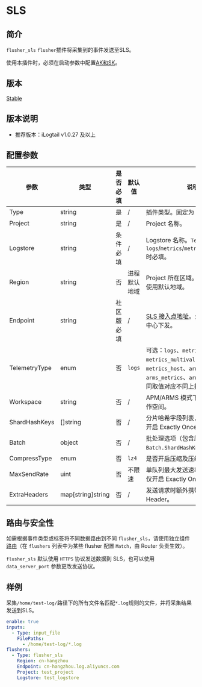 # SLS

## 简介

`flusher_sls` `flusher`插件将采集到的事件发送至SLS。

使用本插件时，必须在启动参数中配置[AK和SK](../../../configuration/system-config.md)。

## 版本

[Stable](../../stability-level.md)

## 版本说明

* 推荐版本：iLogtail v1.0.27 及以上

## 配置参数

|  **参数**  |  **类型**  |  **是否必填**  |  **默认值**  |  **说明**  |
| --- | --- | --- | --- | --- |
|  Type  |  string  |  是  |  /  |  插件类型。固定为 `flusher_sls`。  |
|  Project  |  string  |  是  |  /  |  Project 名称。  |
|  Logstore  |  string  |  条件必填  |  /  |  Logstore 名称。`TelemetryType` 为 `logs`/`metrics`/`metrics_multivalue` 时必填。 |
|  Region  |  string  |  否  |  进程默认地域 |  Project 所在区域。未显式配置时使用默认地域。 |
|  Endpoint  |  string  |  社区版必填  |  /  |  [SLS 接入点地址](https://help.aliyun.com/document_detail/29008.html)。企业版可由配置中心下发。 |
|  TelemetryType  |  enum  |  否  |  `logs` | 可选：`logs`、`metrics`、`metrics_multivalue`、`metrics_host`、`arms_agentinfo`、`arms_metrics`、`arms_traces`。不同取值对应不同上报通道。 |
|  Workspace  |  string  |  否  |  /  |  APM/ARMS 模式下需要提供的工作空间。 |
|  ShardHashKeys  |  []string  |  否  |  /  |  分片哈希字段列表，仅 `logs` 且未开启 Exactly Once 时生效。 |
|  Batch  |  object  |  否  |  /  |  批处理选项（包含历史的 `Batch.ShardHashKeys` 已废弃）。 |
|  CompressType  |  enum  |  否  |  `lz4`  |  是否开启压缩及压缩算法。 |
|  MaxSendRate  |  uint  |  否  |  不限速  |  单队列最大发送速率（字节/秒），仅开启 Exactly Once 时生效。 |
|  ExtraHeaders  |  map[string]string  |  否  |  /  |  发送请求时额外携带的 HTTP Header。 |

## 路由与安全性

如需根据事件类型或标签将不同数据路由到不同 `flusher_sls`，请使用独立组件 [路由](router.md)（在 `flushers` 列表中为某些 flusher 配置 `Match`，由 Router 负责生效）。

`flusher_sls` 默认使用 `HTTPS` 协议发送数据到 SLS，也可以使用 `data_server_port` 参数更改发送协议。

## 样例

采集`/home/test-log/`路径下的所有文件名匹配`*.log`规则的文件，并将采集结果发送到SLS。

``` yaml
enable: true
inputs:
  - Type: input_file
    FilePaths: 
      - /home/test-log/*.log
flushers:
  - Type: flusher_sls
    Region: cn-hangzhou
    Endpoint: cn-hangzhou.log.aliyuncs.com
    Project: test_project
    Logstore: test_logstore
```
